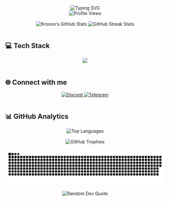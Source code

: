 <div align="center">
  <img src="https://readme-typing-svg.demolab.com?font=Fira+Code&weight=600&size=28&duration=4000&pause=1000&color=6E45E2&center=true&vCenter=true&width=435&lines=Hi+there!+I'm+Kronos+👋;Full-Stack+Developer+🚀;From+Brazil+to+the+World+💻" alt="Typing SVG" />
</div>

<div align="center">
  <img src="https://komarev.com/ghpvc/?username=kronosdophp&color=6E45E2&style=for-the-badge" alt="Profile Views" />
</div>

<br/>

<div align="center">
  <img width="49%" height="195px" src="https://github-readme-stats.vercel.app/api?username=kronosdophp&show_icons=true&count_private=true&hide_border=true&title_color=6E45E2&icon_color=6E45E2&text_color=c9d1d9&bg_color=0d1117" alt="Kronos's GitHub Stats" /> 
  <img width="49%" height="195px" src="https://github-readme-streak-stats.herokuapp.com/?user=kronosdophp&hide_border=true&theme=dark&background=0d1117&stroke=6E45E2&ring=6E45E2&fire=6E45E2&currStreakLabel=6E45E2" alt="GitHub Streak Stats"/>
</div>

<br/>

## 💻 Tech Stack

<div align="center">
  <img src="https://skillicons.dev/icons?i=js,html,css,php,cs,cpp,mysql,bootstrap,xamarin&theme=dark" />
</div>

<br/>

## 🌐 Connect with me

<div align="center">
  <a href="https://discord.com/channels/@me/1346254846944350269" target="_blank">
    <img src="https://img.shields.io/badge/Discord-%237289DA.svg?style=for-the-badge&logo=discord&logoColor=white" alt="Discord"/>
  </a>
  <a href="https://t.me/kronosdophp" target="_blank">
    <img src="https://img.shields.io/badge/Telegram-2CA5E0?style=for-the-badge&logo=telegram&logoColor=white" alt="Telegram"/>
  </a>
</div>

<br/>

## 📊 GitHub Analytics

<div align="center">
  <img src="https://github-readme-stats.vercel.app/api/top-langs/?username=kronosdophp&theme=dark&hide_border=true&include_all_commits=true&count_private=true&layout=compact&langs_count=8&bg_color=0d1117&title_color=6E45E2" alt="Top Languages" />
</div>

<br/>

<div align="center">
  <img src="https://github-profile-trophy.vercel.app/?username=kronosdophp&theme=discord&no-frame=true&no-bg=true&margin-w=4" alt="GitHub Trophies"/>
</div>

<br/>

<div align="center">
  <picture>
    <source media="(prefers-color-scheme: dark)" srcset="https://raw.githubusercontent.com/kronosdophp/kronosdophp/output/snake-dark.svg" />
    <source media="(prefers-color-scheme: light)" srcset="https://raw.githubusercontent.com/kronosdophp/kronosdophp/output/snake.svg" />
    <img src="https://raw.githubusercontent.com/kronosdophp/kronosdophp/output/snake.svg" alt="Snake animation" />
  </picture>
</div>

<br/>

<div align="center">
  <img src="https://quotes-github-readme.vercel.app/api?type=horizontal&theme=dark" alt="Random Dev Quote"/>
</div>

